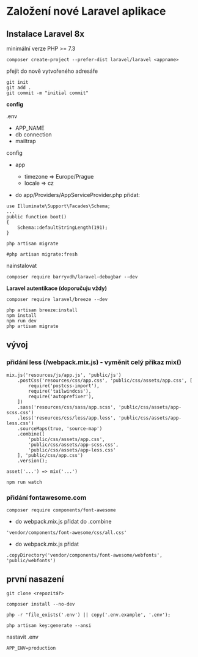 # Založení nové Laravel aplikace

## Instalace Laravel 8x

minimální verze PHP >= 7.3

```
composer create-project --prefer-dist laravel/laravel <appname>
```

přejít do nově vytvořeného adresáře

```
git init
git add .
git commit -m "initial commit"
```

**config**

.env
- APP_NAME
- db connection
- mailtrap

config
- app
    - timezone => Europe/Prague
    - locale => cz
    
- do app/Providers/AppServiceProvider.php přidat:
```
use Illuminate\Support\Facades\Schema;
...
public function boot()
{
    Schema::defaultStringLength(191);
}
```

```
php artisan migrate

#php artisan migrate:fresh
```

nainstalovat
```
composer require barryvdh/laravel-debugbar --dev
```

**Laravel autentikace (doporučuju vždy)**

```
composer require laravel/breeze --dev
```

```
php artisan breeze:install
npm install
npm run dev
php artisan migrate
```

## vývoj

### přidání less (/webpack.mix.js) - vyměnit celý příkaz mix()

```
mix.js('resources/js/app.js', 'public/js')
    .postCss('resources/css/app.css', 'public/css/assets/app.css', [
        require('postcss-import'),
        require('tailwindcss'),
        require('autoprefixer'),
    ])
    .sass('resources/css/sass/app.scss', 'public/css/assets/app-scss.css')
    .less('resources/css/less/app.less', 'public/css/assets/app-less.css')
    .sourceMaps(true, 'source-map')
    .combine([
        'public/css/assets/app.css',
        'public/css/assets/app-scss.css',
        'public/css/assets/app-less.css'
    ], 'public/css/app.css')
    .version();
```

``` 
asset('...') => mix('...')
```

```
npm run watch
```

### přidání fontawesome.com

```
composer require components/font-awesome
```

- do webpack.mix.js přidat do .combine
```
'vendor/components/font-awesome/css/all.css'
```

- do webpack.mix.js přidat
```
.copyDirectory('vendor/components/font-awesome/webfonts', 'public/webfonts')
```

## první nasazení

```
git clone <repozitář>
```

```
composer install --no-dev
```

```
php -r "file_exists('.env') || copy('.env.example', '.env');
```

```
php artisan key:generate --ansi
```

nastavit .env
```
APP_ENV=production
```

